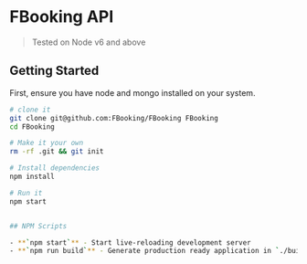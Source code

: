 # FBooking API
> Tested on Node v6 and above

## Getting Started
First, ensure you have node and mongo installed on your system.

```sh
# clone it
git clone git@github.com:FBooking/FBooking FBooking
cd FBooking

# Make it your own
rm -rf .git && git init

# Install dependencies
npm install

# Run it
npm start


## NPM Scripts

- **`npm start`** - Start live-reloading development server
- **`npm run build`** - Generate production ready application in `./build`
